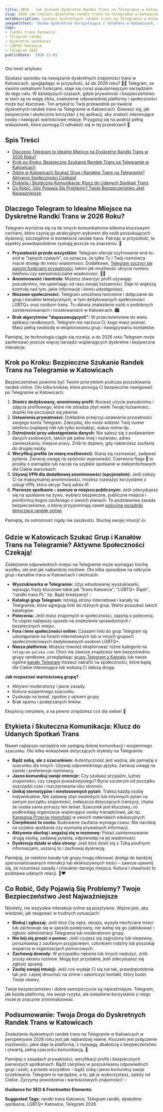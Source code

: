 ```yaml
---
title: 2026 - Jak Znaleźć Dyskretne Randki Trans na Telegramie w Katowicach
slug: 2026-jak-znalezc-dyskretne-randki-trans-na-telegramie-w-katowicach
metaDescription: Szukasz dyskretnych randek trans na Telegramie w Katowicach w 2026? 🏳️‍⚧️ Odkryj, jak bezpiecznie nawiązywać kontakty, znaleźć grupy i cieszyć się spotkaniami. Porady i wskazówki!
imageAltText: "Osoba dyskretnie korzystająca z telefonu w Katowicach, symbolizująca poszukiwanie randek trans na Telegramie.\n\n        *   Suggested Anchor Text: \"narzędzi wspierających dyskretne i bezpieczne interakcje\"\n        *   Suggested Target Path: `/bezpieczenstwo-na-telegramie` (if such a general safety guide page exists or is planned)\n    2.  Phrase in article: \"Telegram, jak każda platforma, ma swoje ryzyka, ale świadome korzystanie z niego może je znacznie zminimalizować.\"\n        *   Suggested Anchor Text: \"świadome korzystanie z niego\"\n        *   Suggested Target Path: `/poradniki/telegram` (if a general Telegram usage guide category/page exists)"
tags:
- randki trans Katowice
- Telegram randki
- dyskretne spotkania
- LGBTQ+ Katowice
- Telegram 2026
publishDate: '2026-11-01'
---
```


Oto treść artykułu:

Szukasz sposobu na nawiązanie dyskretnych znajomości trans w Katowicach, spoglądając w przyszłość, aż do 2026 roku? 🏳️‍⚧️ Telegram, ze swoimi unikalnymi funkcjami, staje się coraz popularniejszym narzędziem do tego celu. W dzisiejszych czasach, gdzie prywatność i bezpieczeństwo w sieci są na wagę złota, znalezienie odpowiedniej platformy i społeczności może być kluczowe. Ten artykuł to Twój przewodnik po świecie dyskretnych randek trans na Telegramie w Katowicach. Dowiesz się, jak bezpiecznie i skutecznie korzystać z tej aplikacji, aby znaleźć interesujące osoby i nawiązać wartościowe relacje. Przygotuj się na podróż pełną wskazówek, które pomogą Ci odnaleźć się w tej przestrzeni! 🚀

## Spis Treści

- [Dlaczego Telegram to Idealne Miejsce na Dyskretne Randki Trans w 2026 Roku?](#dlaczego-telegram-to-idealne-miejsce-na-dyskretne-randki-trans-w-2026-roku)
- [Krok po Kroku: Bezpieczne Szukanie Randek Trans na Telegramie w Katowicach](#krok-po-kroku-bezpieczne-szukanie-randek-trans-na-telegramie-w-katowicach)
- [Gdzie w Katowicach Szukać Grup i Kanałów Trans na Telegramie? Aktywne Społeczności Czekają!](#gdzie-w-katowicach-szukac-grup-i-kanalow-trans-na-telegramie-aktywne-spolecznosci-czekaja)
- [Etykieta i Skuteczna Komunikacja: Klucz do Udanych Spotkań Trans](#etykieta-i-skuteczna-komunikacja-klucz-do-udanych-spotkan-trans)
- [Co Robić, Gdy Pojawią Się Problemy? Twoje Bezpieczeństwo Jest Najważniejsze](#co-robic-gdy-pojawia-sie-problemy-twoje-bezpieczenstwo-jest-najwazniejsze)

## Dlaczego Telegram to Idealne Miejsce na Dyskretne Randki Trans w 2026 Roku?

Telegram wyróżnia się na tle innych komunikatorów kilkoma kluczowymi cechami, które czynią go atrakcyjnym wyborem dla osób poszukujących dyskrecji, szczególnie w kontekście randek trans. Patrząc w przyszłość, te aspekty prawdopodobnie zyskają jeszcze na znaczeniu. 🤔

*   **Prywatność przede wszystkim:** Telegram oferuje szyfrowanie end-to-end w "tajnych czatach", co oznacza, że tylko Ty i Twój rozmówca macie dostęp do treści wiadomości. Dodatkowo, [Telegram szczyci się swoimi funkcjami prywatności](https://telegram.org/privacy), takimi jak możliwość ukrycia numeru telefonu czy samozniszczalne wiadomości. 🤫🔐
*   **Anonimowość i kontrola:** Możesz stworzyć profil używając pseudonimu, nie ujawniając od razu swojej tożsamości. Daje to większą kontrolę nad tym, jakie informacje i komu udostępniasz.
*   **Niszowe społeczności:** Telegram umożliwia tworzenie i dołączanie do grup i kanałów tematycznych, w tym dedykowanych społeczności LGBTQ+ oraz osobom trans. To ułatwia znalezienie osób o podobnych zainteresowaniach i oczekiwaniach w Katowicach. 🏙️
*   **Brak algorytmów "dopasowujących":** W przeciwieństwie do wielu aplikacji randkowych, Telegram nie narzuca Ci, kogo masz poznać. Masz pełną swobodę w eksplorowaniu grup i nawiązywaniu kontaktów.

Pamiętaj, że technologia ciągle się rozwija, a do 2026 roku Telegram może zaoferować jeszcze więcej narzędzi wspierających dyskretne i bezpieczne interakcje.

## Krok po Kroku: Bezpieczne Szukanie Randek Trans na Telegramie w Katowicach

Bezpieczeństwo powinno być Twoim priorytetem podczas poszukiwania randek online. Oto kilka kroków, które pomogą Ci bezpiecznie nawigować po Telegramie w Katowicach:

1.  **Stwórz dedykowany, anonimowy profil:** Rozważ użycie pseudonimu i zdjęcia profilowego, które nie zdradza zbyt wiele Twojej tożsamości, dopóki nie poczujesz się pewnie.
2.  **Ustawienia prywatności:** Dokładnie przejrzyj ustawienia prywatności swojego konta Telegram. Zdecyduj, kto może widzieć Twój numer telefonu (najlepiej nikt lub tylko kontakty), status online itp.
3.  **Ostrożność przy udostępnianiu danych:** Nie spiesz się z podawaniem danych osobowych, takich jak pełne imię i nazwisko, adres zamieszkania, miejsce pracy. Zrób to dopiero, gdy nabierzesz zaufania do drugiej osoby.
4.  **Weryfikuj profile (w miarę możliwości):** Staraj się rozmawiać, zadawać pytania. Zwracaj uwagę na spójność wypowiedzi. Czerwona flaga 🚩 to prośby o pieniądze lub nacisk na szybkie spotkanie w niekomfortowych dla Ciebie warunkach.
5.  **Używaj VPN dla dodatkowej anonimowości (opcjonalnie):** Jeśli zależy Ci na maksymalnej anonimowości, możesz rozważyć korzystanie z usługi VPN, która ukryje Twój adres IP.
6.  **Pierwsze spotkanie – zawsze w miejscu publicznym:** Jeśli zdecydujesz się na spotkanie na żywo, wybierz bezpieczne, publiczne miejsce i poinformuj kogoś zaufanego o swoich planach. To podstawowa zasada bezpieczeństwa, o której przypominają nawet [policyjne poradniki dotyczące randek online](https://www.policja.pl/pol/aktualnosci/182016,Bezpieczna-randka-w-sieci.html).

Pamiętaj, że ostrożność nigdy nie zaszkodzi. Słuchaj swojej intuicji! 👍

## Gdzie w Katowicach Szukać Grup i Kanałów Trans na Telegramie? Aktywne Społeczności Czekają!

Znalezienie odpowiednich miejsc na Telegramie może wymagać trochę wysiłku, ale jest jak najbardziej możliwe. Oto kilka sposobów na odkrycie grup i kanałów trans w Katowicach i okolicach:

*   **Wyszukiwarka w Telegramie:** Użyj wbudowanej wyszukiwarki, wpisując frazy kluczowe takie jak "trans Katowice", "LGBTQ+ Śląsk", "randki trans PL" itp. Bądź kreatywny! 💡
*   **Katalogi grup Telegram:** Istnieją strony internetowe i kanały na Telegramie, które agregują linki do różnych grup. Warto poszukać takich katalogów.
*   **Polecenia:** Jeśli masz znajomych w społeczności, zapytaj o polecenia. To często najlepszy sposób na znalezienie sprawdzonych i bezpiecznych miejsc.
*   **Fora i inne społeczności online:** Czasami linki do grup Telegram są udostępniane na forach internetowych lub w innych grupach społecznościowych dedykowanych osobom LGBTQ+.
*   **Nasza platforma:** Możesz również eksplorować różne kategorie na `telegram-polska.com`. Choć nie zawsze znajdziesz tam bezpośrednio grupy randkowe, przeglądając [grupy Telegram z Katowic](/grupy/katowice) lub nasze ogólne [kanały Telegram](/kanaly) możesz natrafić na społeczności, które będą dla Ciebie interesujące lub wskażą Ci dalszą drogę.

**Jak rozpoznać wartościową grupę?**
*   Aktywni moderatorzy i jasne zasady.
*   Kultura wzajemnego szacunku.
*   Dyskusje na temat, zgodne z opisem grupy.
*   Brak spamu i podejrzanych linków.

Eksploruj cierpliwie, a na pewno znajdziesz coś dla siebie! 🧐

## Etykieta i Skuteczna Komunikacja: Klucz do Udanych Spotkań Trans

Nawet najlepsze narzędzia nie zastąpią dobrej komunikacji i wzajemnego szacunku. Oto kilka wskazówek dotyczących etykiety na Telegramie:

*   **Bądź sobą, ale z szacunkiem:** Autentyczność jest ważna, ale pamiętaj o szacunku dla innych. Używaj odpowiedniego języka, zwracaj uwagę na zaimki i preferencje rozmówcy.
*   **Jasno komunikuj swoje intencje:** Czy szukasz przyjaźni, luźnej znajomości, czy czegoś poważniejszego? Bycie szczerym od początku oszczędzi czas i rozczarowania obu stronom.
*   **Unikaj stereotypów i niestosownych pytań:** Traktuj każdą osobę indywidualnie. Nie zadawaj zbyt osobistych lub intymnych pytań na samym początku znajomości, zwłaszcza dotyczących tranzycji, chyba że osoba sama poruszy ten temat. Szacunek jest kluczowy, co podkreślają organizacje wspierające osoby transpłciowe, jak np. [Kampania Przeciw Homofobii](https://kph.org.pl/) w swoich materiałach edukacyjnych.
*   **Cierpliwość to cnota:** Budowanie zaufania wymaga czasu. Nie naciskaj na szybkie spotkania czy wymianę prywatnych informacji.
*   **Aktywnie słuchaj i angażuj się w rozmowę:** Pokaż zainteresowanie drugą osobą, zadawaj pytania, odpowiadaj na jej wiadomości.
*   **Dyskrecja działa w obie strony:** Jeśli ktoś dzieli się z Tobą poufnymi informacjami, uszanuj to i zachowaj dyskrecję.

Pamiętaj, że niektóre kanały lub grupy mogą oferować dostęp do bardziej spersonalizowanych interakcji lub ekskluzywnych treści – zawsze upewnij się, że rozumiesz zasady i charakter danego miejsca. Kultura i otwartość to podstawa udanych relacji. 💬❤️

## Co Robić, Gdy Pojawią Się Problemy? Twoje Bezpieczeństwo Jest Najważniejsze

Niestety, nie wszystkie interakcje online są pozytywne. Ważne jest, aby wiedzieć, jak reagować w trudnych sytuacjach:

*   **Blokuj i zgłaszaj:** Jeśli ktoś Cię nęka, obraża, wysyła niechciane treści lub zachowuje się w sposób podejrzany, nie wahaj się go zablokować i zgłosić administracji Telegrama lub moderatorom grupy.
*   **Nie bój się prosić o pomoc:** Jeśli czujesz się zagrożony lub niepewny, porozmawiaj z zaufanym przyjacielem, członkiem rodziny lub poszukaj wsparcia w organizacjach pomocowych.
*   **Zachowaj dowody:** W przypadku nękania lub innych nadużyć, zrób zrzuty ekranu rozmów. Mogą być przydatne, jeśli zdecydujesz się zgłosić sprawę.
*   **Zaufaj swojej intuicji:** Jeśli coś wydaje Ci się nie tak, prawdopodobnie tak jest. Lepiej dmuchać na zimne i zakończyć kontakt, który budzi Twoje obawy.

Twoje bezpieczeństwo i dobre samopoczucie są najważniejsze. Telegram, jak każda platforma, ma swoje ryzyka, ale świadome korzystanie z niego może je znacznie zminimalizować.

## Podsumowanie: Twoja Droga do Dyskretnych Randek Trans w Katowicach

Znalezienie dyskretnych randek trans na Telegramie w Katowicach w perspektywie 2026 roku jest jak najbardziej realne. Kluczem jest połączenie możliwości, jakie daje ta platforma, z rozwagą, dbałością o bezpieczeństwo i otwartą, pełną szacunku komunikacją. 💌

Pamiętaj o zasadach prywatności, weryfikacji profili i bezpiecznych pierwszych spotkaniach. Bądź cierpliwy w poszukiwaniu odpowiednich grup i osób, a przede wszystkim – bądź sobą i jasno komunikuj swoje oczekiwania. Telegram to narzędzie, a to, jak je wykorzystasz, zależy od Ciebie. Życzymy powodzenia i wartościowych znajomości! ✨

**Guidance for SEO & Frontmatter Elements:**




**Suggested Tags:**
randki trans Katowice, Telegram randki, dyskretne spotkania, LGBTQ+ Katowice, Telegram 2026
